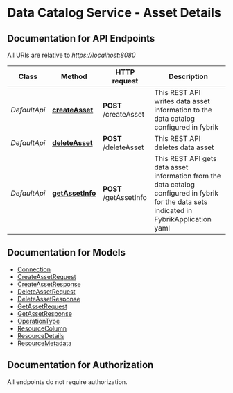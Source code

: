 # Data Catalog Service - Asset Details

<a name="documentation-for-api-endpoints"></a>
## Documentation for API Endpoints

All URIs are relative to *https://localhost:8080*

Class | Method | HTTP request | Description
------------ | ------------- | ------------- | -------------
*DefaultApi* | [**createAsset**](Apis/DefaultApi.md#createasset) | **POST** /createAsset | This REST API writes data asset information to the data catalog configured in fybrik
*DefaultApi* | [**deleteAsset**](Apis/DefaultApi.md#deleteasset) | **POST** /deleteAsset | This REST API deletes data asset
*DefaultApi* | [**getAssetInfo**](Apis/DefaultApi.md#getassetinfo) | **POST** /getAssetInfo | This REST API gets data asset information from the data catalog configured in fybrik for the data sets indicated in FybrikApplication yaml


<a name="documentation-for-models"></a>
## Documentation for Models

 - [Connection](Models/Connection.md)
 - [CreateAssetRequest](Models/CreateAssetRequest.md)
 - [CreateAssetResponse](Models/CreateAssetResponse.md)
 - [DeleteAssetRequest](Models/DeleteAssetRequest.md)
 - [DeleteAssetResponse](Models/DeleteAssetResponse.md)
 - [GetAssetRequest](Models/GetAssetRequest.md)
 - [GetAssetResponse](Models/GetAssetResponse.md)
 - [OperationType](Models/OperationType.md)
 - [ResourceColumn](Models/ResourceColumn.md)
 - [ResourceDetails](Models/ResourceDetails.md)
 - [ResourceMetadata](Models/ResourceMetadata.md)


<a name="documentation-for-authorization"></a>
## Documentation for Authorization

All endpoints do not require authorization.
